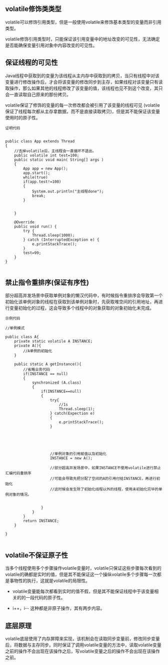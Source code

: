 ## volatile修饰类类型

volatile可以修饰引用类型，但是一般使用volatile来修饰基本类型的变量而非引用类型。

volatile修饰引用类型时，只能保证该引用变量中的地址改变的可见性，无法确定是否能确保变量引用对象中内容改变的可见性。


## 保证线程的可见性

Java线程中获取到的变量为该线程从主内存中获取到的拷贝，当只有线程中对该变量进行修改操作后，才会将该变量的修改同步到主存，如果线程对该变量只有读取操作，那么如果其他的线程修改了该变量的值，该线程也见不到这个改变，其只会一直读取自己原来的那份拷贝。

volatile保证了修饰的变量的每一次修改都会被引用了该变量的线程可见 (volatile保证了线程每次都从主存拿数据，而不是直接读取拷贝)，但是其不能保证该变量使用时的原子性。


`证明代码`
```

public class App extends Thread
{
    //去掉volatile后，主线程会一直循环不退出。
    public volatile int test=100;
    public static void main( String[] args )
    {
        App app = new App();
        app.start();
        while(true)
        if(app.test!=100)
        {
            System.out.println("主线程done");
            break;
        }


    }

    @Override
    public void run() {
        try {
            Thread.sleep(1000);
        } catch (InterruptedException e) {
            e.printStackTrace();
        }
        test=99;
    }
}


```

## 禁止指令重排序(保证有序性)

部分超高并发场景中获取单例对象的懒汉代码中，有时候指令重排序会导致第一个初始化该单例对象的线程在获取到该单例对象时，先获取堆空间的引用地址，再进行变量初始化的过程，这会导致多个线程中的对象获取的对象初始化未完成。

`示例代码`
```
//单例模式

public class A{
    private static volatile A INSTANCE;
    private A(){
        //A单例的初始化
    }
    
    public static A getInstance(){
        //省略业务代码
        if(INSTANCE == null)
        {
            synchronized (A.class)
            {
                if(INSTANCE==null)
                {
                    try{
                        //1s
                        Thread.sleep(1);
                    } catch(Expection e)
                    {
                        e.printStackTrace();
                    }
                    
                   
                   
                    
                    
                    //单例对象的引用赋值以及初始化
                    INSTANCE = new A();
                    
                    //部分超高并发场景中，如果INSTANCE不使用volatile进行禁止汇编代码重排序
                    //可能会导致先把分配了空间的A的引用付给INSTANCE，再进行初始化
                    //这时候会发生除了初始化线程以外的线程，使用未初始化完毕的单例对象的情况。
                    
                    
                }
            }
        }
        return INSTANCE;
    }
    
}


```



## volatile不保证原子性

当多个线程使用多个步骤操作volatile变量时，volatile只保证这些步骤每次看到的volatile的确都是实时的值，但是其不能保证这一个操纵volatile多个步骤每一次都是事物性的执行，这就是volatile的局限性。

* volatile变量能每次都看到实时的值不假，但是其不能保证线程中于该变量相关的的一段代码的原子性。

* i++，i-- 这种都是非原子操作，其有两步内容。


## 底层原理

volatile底层使用了内存屏障来实现，该机制会在读取同步变量前，修改同步变量后，将数据与主存同步。同时保证了调用volatile变量的方法中，读取volatile变量之前的操作不会出现在该操作之后，写volatile变量之后的操作不会出现在该操作之前。